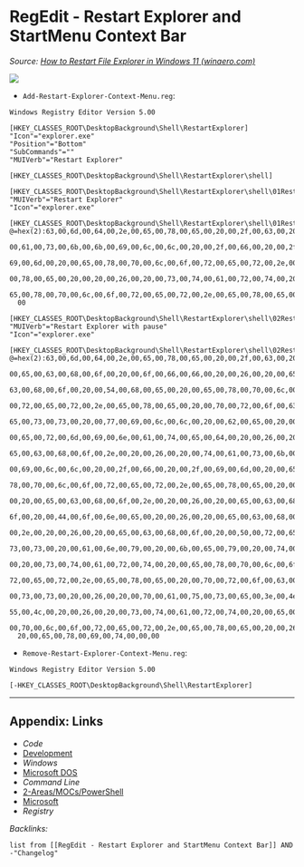 # RegEdit - Restart Explorer and StartMenu Context Bar

*Source: [How to Restart File Explorer in Windows 11 (winaero.com)](https://winaero.com/how-to-restart-file-explorer-in-windows-11/?utm_source=software&utm_medium=in-app&utm_campaign=winaerotweaker&utm_content=contextmenurestartexplorer#Restart_Explorerexe_in_Windows_11_using_a_script)*

![](https://i.imgur.com/1IZelYa.png)

* `Add-Restart-Explorer-Context-Menu.reg`:

````regedit
Windows Registry Editor Version 5.00

[HKEY_CLASSES_ROOT\DesktopBackground\Shell\RestartExplorer]
"Icon"="explorer.exe"
"Position"="Bottom"
"SubCommands"=""
"MUIVerb"="Restart Explorer"

[HKEY_CLASSES_ROOT\DesktopBackground\Shell\RestartExplorer\shell]

[HKEY_CLASSES_ROOT\DesktopBackground\Shell\RestartExplorer\shell\01Restart]
"MUIVerb"="Restart Explorer"
"Icon"="explorer.exe"

[HKEY_CLASSES_ROOT\DesktopBackground\Shell\RestartExplorer\shell\01Restart\command]
@=hex(2):63,00,6d,00,64,00,2e,00,65,00,78,00,65,00,20,00,2f,00,63,00,20,00,74,\
  00,61,00,73,00,6b,00,6b,00,69,00,6c,00,6c,00,20,00,2f,00,66,00,20,00,2f,00,\
  69,00,6d,00,20,00,65,00,78,00,70,00,6c,00,6f,00,72,00,65,00,72,00,2e,00,65,\
  00,78,00,65,00,20,00,20,00,26,00,20,00,73,00,74,00,61,00,72,00,74,00,20,00,\
  65,00,78,00,70,00,6c,00,6f,00,72,00,65,00,72,00,2e,00,65,00,78,00,65,00,00,\
  00

[HKEY_CLASSES_ROOT\DesktopBackground\Shell\RestartExplorer\shell\02RestartWithPause]
"MUIVerb"="Restart Explorer with pause"
"Icon"="explorer.exe"

[HKEY_CLASSES_ROOT\DesktopBackground\Shell\RestartExplorer\shell\02RestartWithPause\command]
@=hex(2):63,00,6d,00,64,00,2e,00,65,00,78,00,65,00,20,00,2f,00,63,00,20,00,40,\
  00,65,00,63,00,68,00,6f,00,20,00,6f,00,66,00,66,00,20,00,26,00,20,00,65,00,\
  63,00,68,00,6f,00,20,00,54,00,68,00,65,00,20,00,65,00,78,00,70,00,6c,00,6f,\
  00,72,00,65,00,72,00,2e,00,65,00,78,00,65,00,20,00,70,00,72,00,6f,00,63,00,\
  65,00,73,00,73,00,20,00,77,00,69,00,6c,00,6c,00,20,00,62,00,65,00,20,00,74,\
  00,65,00,72,00,6d,00,69,00,6e,00,61,00,74,00,65,00,64,00,20,00,26,00,20,00,\
  65,00,63,00,68,00,6f,00,2e,00,20,00,26,00,20,00,74,00,61,00,73,00,6b,00,6b,\
  00,69,00,6c,00,6c,00,20,00,2f,00,66,00,20,00,2f,00,69,00,6d,00,20,00,65,00,\
  78,00,70,00,6c,00,6f,00,72,00,65,00,72,00,2e,00,65,00,78,00,65,00,20,00,26,\
  00,20,00,65,00,63,00,68,00,6f,00,2e,00,20,00,26,00,20,00,65,00,63,00,68,00,\
  6f,00,20,00,44,00,6f,00,6e,00,65,00,20,00,26,00,20,00,65,00,63,00,68,00,6f,\
  00,2e,00,20,00,26,00,20,00,65,00,63,00,68,00,6f,00,20,00,50,00,72,00,65,00,\
  73,00,73,00,20,00,61,00,6e,00,79,00,20,00,6b,00,65,00,79,00,20,00,74,00,6f,\
  00,20,00,73,00,74,00,61,00,72,00,74,00,20,00,65,00,78,00,70,00,6c,00,6f,00,\
  72,00,65,00,72,00,2e,00,65,00,78,00,65,00,20,00,70,00,72,00,6f,00,63,00,65,\
  00,73,00,73,00,20,00,26,00,20,00,70,00,61,00,75,00,73,00,65,00,3e,00,4e,00,\
  55,00,4c,00,20,00,26,00,20,00,73,00,74,00,61,00,72,00,74,00,20,00,65,00,78,\
  00,70,00,6c,00,6f,00,72,00,65,00,72,00,2e,00,65,00,78,00,65,00,20,00,26,00,\
  20,00,65,00,78,00,69,00,74,00,00,00
````

* `Remove-Restart-Explorer-Context-Menu.reg`:

````regedit
Windows Registry Editor Version 5.00

[-HKEY_CLASSES_ROOT\DesktopBackground\Shell\RestartExplorer]
````

---

## Appendix: Links

* *Code*
* [Development](../../../MOCs/Development.md)
* *Windows*
* [Microsoft DOS](../../../../3-Resources/Tools/Developer%20Tools/Shell/Microsoft%20DOS.md)
* *Command Line*
* [2-Areas/MOCs/PowerShell](../../../MOCs/PowerShell.md)
* [Microsoft](../../../MOCs/Microsoft.md)
* *Registry*

*Backlinks:*

````dataview
list from [[RegEdit - Restart Explorer and StartMenu Context Bar]] AND -"Changelog"
````
